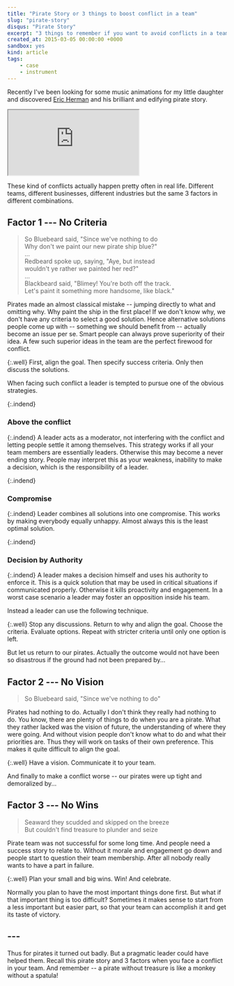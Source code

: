 ```yaml
---
title: "Pirate Story or 3 things to boost conflict in a team"
slug: "pirate-story"
disqus: "Pirate Story"
excerpt: "3 things to remember if you want to avoid conflicts in a team. Some pirates were harmed in the making of this post."
created_at: 2015-03-05 00:00:00 +0000
sandbox: yes
kind: article
tags:
    - case
    - instrument
---
```


Recently I've been looking for some music animations for my little daughter and discovered [Eric Herman](http://www.erichermanmusic.com/about.html) and his brilliant and edifying pirate story.

<div class="embed-responsive embed-responsive-16by9">
	<iframe src="https://www.youtube.com/embed/exads7KV-Y0?rel=0" allowfullscreen></iframe>
</div>

These kind of conflicts actually happen pretty often in real life.  Different teams, different businesses, different industries but the same 3 factors in different combinations.

Factor 1 --- No Criteria
------------------------
  
> So Bluebeard said, "Since we've nothing to do  
> Why don't we paint our new pirate ship blue?"  
> ...  
> Redbeard spoke up, saying, "Aye, but instead  
> wouldn't ye rather we painted her red?"  
> ...  
> Blackbeard said, "Blimey! You're both off the track.  
> Let's paint it something more handsome, like black."

Pirates made an almost classical mistake -- jumping directly to what and omitting why.  Why paint the ship in the first place!  If we don't know why, we don't have any criteria to select a good solution.  Hence alternative solutions people come up with -- something we should benefit from -- actually become an issue per se.  Smart people can always prove superiority of their idea.  A few such superior ideas in the team are the perfect firewood for conflict.

{:.well}
First, align the goal.  Then specify success criteria.  Only then discuss the solutions.

When facing such conflict a leader is tempted to pursue one of the obvious strategies.

{:.indend}
### Above the conflict

{:.indend}
A leader acts as a moderator, not interfering with the conflict and letting people settle it among themselves.  This strategy works if all your team members are essentially leaders.  Otherwise this may become a never ending story.  People may interpret this as your weakness, inability to make a decision, which is the responsibility of a leader.

{:.indend}
### Compromise

{:.indend}
Leader combines all solutions into one compromise.  This works by making everybody equally unhappy.  Almost always this is the least optimal solution.

{:.indend}
### Decision by Authority

{:.indend}
A leader makes a decision himself and uses his authority to enforce it.  This is a quick solution that may be used in critical situations if communicated properly.  Otherwise it kills proactivity and engagement.  In a worst case scenario a leader may foster an opposition inside his team.

Instead a leader can use the following technique.

{:.well}
Stop any discussions.  Return to why and align the goal.  Choose the criteria.  Evaluate options.  Repeat with stricter criteria until only one option is left. 

But let us return to our pirates.  Actually the outcome would not have been so disastrous if the ground had not been prepared by...

Factor 2 --- No Vision
----------------------
  
> So Bluebeard said, "Since we've nothing to do"

Pirates had nothing to do.  Actually I don't think they really had nothing to do.  You know, there are plenty of things to do when you are a pirate.  What they rather lacked was the vision of future, the understanding of where they were going.  And without vision people don't know what to do and what their priorities are.  Thus they will work on tasks of their own preference.  This makes it quite difficult to align the goal.

{:.well}
Have a vision.  Communicate it to your team.

And finally to make a conflict worse -- our pirates were up tight and demoralized by...

Factor 3 --- No Wins
--------------------
  
> Seaward they scudded and skipped on the breeze  
> But couldn't find treasure to plunder and seize  

Pirate team was not successful for some long time.  And people need a success story to relate to.  Without it morale and engagement go down and people start to question their team membership.  After all nobody really wants to have a part in failure.  

{:.well}
Plan your small and big wins. Win! And celebrate.  

Normally you plan to have the most important things done first.  But what if that important thing is too difficult?  Sometimes it makes sense to start from a less important but easier part, so that your team can accomplish it and get its taste of victory.

## ---

Thus for pirates it turned out badly.  But a pragmatic leader could have helped them.  Recall this pirate story and 3 factors when you face a conflict in your team.  And remember -- a pirate without treasure is like a monkey without a spatula!
